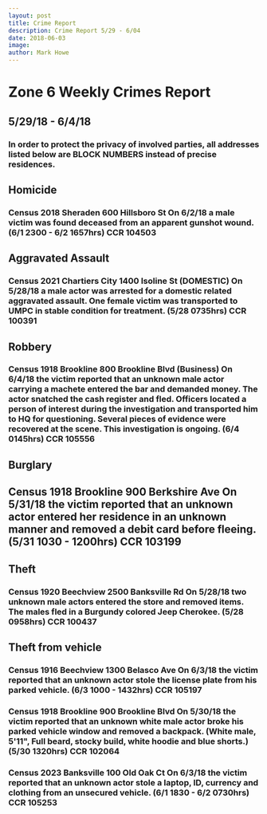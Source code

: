 ```yaml
---
layout: post
title: Crime Report
description: Crime Report 5/29 - 6/04
date: 2018-06-03
image: 
author: Mark Howe
---
```


# Zone 6 Weekly Crimes Report
## 5/29/18 - 6/4/18
### In order to protect the privacy of involved parties, all addresses listed below are BLOCK NUMBERS instead of precise residences.

## Homicide
### Census 2018 Sheraden 600 Hillsboro St On 6/2/18 a male victim was found deceased from an apparent gunshot wound. (6/1 2300 - 6/2 1657hrs) CCR 104503

## Aggravated Assault
### Census 2021 Chartiers City 1400 Isoline St (DOMESTIC) On 5/28/18 a male actor was arrested for a domestic related aggravated assault. One female victim was transported to UMPC in stable condition for treatment. (5/28 0735hrs) CCR 100391

## Robbery
### Census 1918 Brookline 800 Brookline Blvd (Business) On 6/4/18 the victim reported that an unknown male actor carrying a machete entered the bar and demanded money. The actor snatched the cash register and fled. Officers located a person of interest during the investigation and transported him to HQ for questioning. Several pieces of evidence were recovered at the scene. This investigation is ongoing. (6/4 0145hrs) CCR 105556

## Burglary
## Census 1918 Brookline 900 Berkshire Ave On 5/31/18 the victim reported that an unknown actor entered her residence in an unknown manner and removed a debit card before fleeing. (5/31 1030 - 1200hrs) CCR 103199

## Theft
### Census 1920 Beechview 2500 Banksville Rd On 5/28/18 two unknown male actors entered the store and removed items. The males fled in a Burgundy colored Jeep Cherokee. (5/28 0958hrs) CCR 100437

## Theft from vehicle
### Census 1916 Beechview 1300 Belasco Ave On 6/3/18 the victim reported that an unknown actor stole the license plate from his parked vehicle. (6/3 1000 - 1432hrs) CCR 105197
### Census 1918 Brookline 900 Brookline Blvd On 5/30/18 the victim reported that an unknown white male actor broke his parked vehicle window and removed a backpack. (White male, 5'11", Full beard, stocky build, white hoodie and blue shorts.)(5/30 1320hrs) CCR 102064
### Census 2023 Banksville 100 Old Oak Ct On 6/3/18 the victim reported that an unknown actor stole a laptop, ID, currency and clothing from an unsecured vehicle. (6/1 1830 - 6/2 0730hrs) CCR 105253
